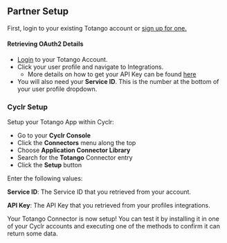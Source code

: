 
## Partner Setup

First, login to your existing Totango account or [sign up for one.](https://app.totango.com/signup/?edition=community#/)


#### Retrieving OAuth2 Details

*   [Login](https://app.totango.com/?utm_source=google&utm_medium=cpc&utm_term=totango&utm_term=totango&utm_campaign=%5BDEMO%5D+Branded&utm_source=adwords&utm_medium=ppc&hsa_acc=8469793219&hsa_cam=173619053&hsa_grp=57915069539&hsa_ad=449782344958&hsa_src=g&hsa_tgt=kwd-370870838361&hsa_kw=totango&hsa_mt=e&hsa_net=adwords&hsa_ver=3#/login) to your Totango Account.
*   Click your user profile and navigate to Integrations.
    *   More details on how to get your API Key can be found [here](https://support.totango.com/hc/en-us/articles/)
*   You will also need your **Service ID**. This is the number at the bottom of your user profile dropdown.

### Cyclr Setup

Setup your Totango App within Cyclr:

*   Go to your **Cyclr Console**
*   Click the **Connectors** menu along the top
*   Choose **Application Connector Library**
*   Search for the **Totango** Connector entry
*   Click the **Setup** button

Enter the following values:

**Service ID**:  The Service ID that you retrieved from your account.

**API Key**:  The API Key that you retrieved from your profiles integrations.


Your Totango Connector is now setup! You can test it by installing it in one of your Cyclr accounts and executing one of the methods to confirm it can return some data.
